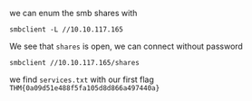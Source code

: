 we can enum the smb shares with
```
smbclient -L //10.10.117.165
```

We see that `shares` is open, we can connect without password

```
smbclient //10.10.117.165/shares
```

we find `services.txt` with our first flag
`THM{0a09d51e488f5fa105d8d866a497440a}`


